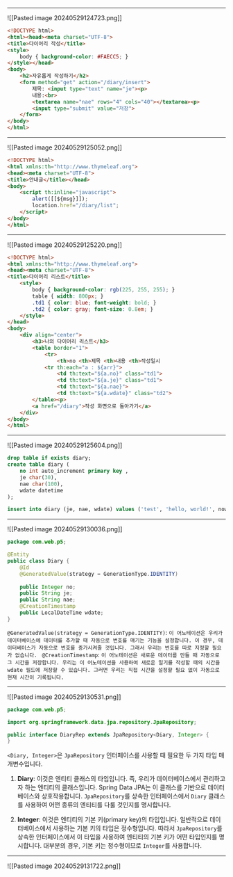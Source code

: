 
---
![[Pasted image 20240529124723.png]]

```html
<!DOCTYPE html>
<html><head><meta charset="UTF-8">
<title>다이어리 작성</title>
<style>
    body { background-color: #FAECC5; }
</style></head>
<body>
    <h2>자유롭게 작성하기</h2>
    <form method="get" action="/diary/insert">
        제목: <input type="text" name="je"><p>
        내용:<br>
        <textarea name="nae" rows="4" cols="40"></textarea><p>
        <input type="submit" value="저장">
    </form>
</body>
</html>
```

---
![[Pasted image 20240529125052.png]]

```html
<!DOCTYPE html>
<html xmlns:th="http://www.thymeleaf.org">
<head><meta charset="UTF-8">
<title>안내글</title></head>
<body>
    <script th:inline="javascript">
        alert([[${msg}]]);
        location.href="/diary/list";
    </script>
</body>
</html>
```

---
![[Pasted image 20240529125220.png]]

```html
<!DOCTYPE html>
<html xmlns:th="http://www.thymeleaf.org">
<head><meta charset="UTF-8">
<title>다이어리 리스트</title>
    <style>
        body { background-color: rgb(225, 255, 255); }
        table { width: 800px; }
        .td1 { color: blue; font-weight: bold; }
        .td2 { color: gray; font-size: 0.8em; }
    </style>
</head>
<body>
    <div align="center">
        <h3>나의 다이어리 리스트</h3>
        <table border="1">
            <tr>
                <th>no <th>제목 <th>내용 <th>작성일시
            <tr th:each="a : ${arr}">
                <td th:text="${a.no}" class="td1">
                <td th:text="${a.je}" class="td1">
                <td th:text="${a.nae}">
                <td th:text="${a.wdate}" class="td2">
        </table><p>
        <a href="/diary">작성 화면으로 돌아가기</a>
    </div>
</body>
</html>
```

---
![[Pasted image 20240529125604.png]]

```sql
drop table if exists diary;
create table diary (
    no int auto_increment primary key ,
    je char(30),
    nae char(100),
    wdate datetime
);

insert into diary (je, nae, wdate) values ('test', 'hello, world!', now());
```

---
![[Pasted image 20240529130036.png]]

```java
package com.web.p5;

@Entity
public class Diary {
    @Id
    @GeneratedValue(strategy = GenerationType.IDENTITY) 
    
    public Integer no;
    public String je;
    public String nae;
    @CreationTimestamp 
    public LocalDateTime wdate;
}
```

`@GeneratedValue(strategy = GenerationType.IDENTITY)`: 
	`이 어노테이션은 우리가 데이터베이스에 데이터를 추가할 때 자동으로 번호를 매기는 기능을 설정합니다. 이 경우, 데이터베이스가 자동으로 번호를 증가시켜줄 것입니다. 그래서 우리는 번호를 따로 지정할 필요가 없습니다.
`
`@CreationTimestamp`: 
	`이 어노테이션은 새로운 데이터를 만들 때 자동으로 그 시간을 저장합니다. 우리는 이 어노테이션을 사용하여 새로운 일기를 작성할 때의 시간을 wdate 필드에 저장할 수 있습니다. 그러면 우리는 직접 시간을 설정할 필요 없이 자동으로 현재 시간이 기록됩니다.`

---
![[Pasted image 20240529130531.png]]
```java
package com.web.p5;

import org.springframework.data.jpa.repository.JpaRepository;

public interface DiaryRep extends JpaRepository<Diary, Integer> {
}
```
`<Diary, Integer>`은 `JpaRepository` 인터페이스를 사용할 때 필요한 두 가지 타입 매개변수입니다.

1. **Diary**: 이것은 엔티티 클래스의 타입입니다. 즉, 우리가 데이터베이스에서 관리하고자 하는 엔티티의 클래스입니다. Spring Data JPA는 이 클래스를 기반으로 데이터베이스와 상호작용합니다. `JpaRepository`를 상속한 인터페이스에서 `Diary` 클래스를 사용하여 어떤 종류의 엔티티를 다룰 것인지를 명시합니다.

2. **Integer**: 이것은 엔티티의 기본 키(primary key)의 타입입니다. 일반적으로 데이터베이스에서 사용하는 기본 키의 타입은 정수형입니다. 따라서 `JpaRepository`를 상속한 인터페이스에서 이 타입을 사용하여 엔티티의 기본 키가 어떤 타입인지를 명시합니다. 대부분의 경우, 기본 키는 정수형이므로 `Integer`를 사용합니다.

---

![[Pasted image 20240529131722.png]]